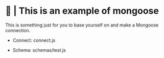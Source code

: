 # 🥥 | This is an example of mongoose
This is something just for you to base yourself on and make a Mongoose connection.

- Connect: connect.js

- Schema: schemas/test.js
